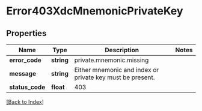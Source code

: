 # Error403XdcMnemonicPrivateKey

## Properties

Name | Type | Description | Notes
------------ | ------------- | ------------- | -------------
**error_code** | **string** | private.mnemonic.missing |
**message** | **string** | Either mnemonic and index or private key must be present. |
**status_code** | **float** | 403 |

[[Back to Index]](../index.md)
